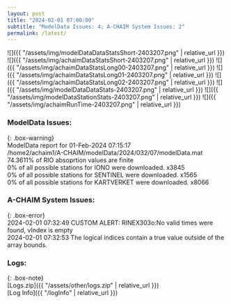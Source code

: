 ```yaml
---
layout: post
title: "2024-02-01 07:00:00"
subtitle: "ModelData Issues: 4; A-CHAIM System Issues: 2"
permalink: /latest/
---
```


![]({{ "/assets/img/modelDataDataStatsShort-2403207.png" | relative_url }})
![]({{ "/assets/img/achaimDataStatsShort-2403207.png" | relative_url }})
![]({{ "/assets/img/achaimDataStatsLong00-2403207.png" | relative_url }})
![]({{ "/assets/img/achaimDataStatsLong01-2403207.png" | relative_url }})
![]({{ "/assets/img/achaimDataStatsLong02-2403207.png" | relative_url }})
![]({{ "/assets/img/modelDataDataStats-2403207.png" | relative_url }})
![]({{ "/assets/img/modelDataStationStats-2403207.png" | relative_url }})
![]({{ "/assets/img/achaimRunTime-2403207.png" | relative_url }})


### ModelData Issues:  
  
{: .box-warning}  
 ModelData report for 01-Feb-2024 07:15:17   
 /home2/achaim1/A-CHAIM/modelData/2024/032/07/modelData.mat   
 74.3611% of RIO absoprtion values are finite   
 0% of all possible stations for IONO were downloaded. x3845   
 0% of all possible stations for SENTINEL were downloaded. x1565   
 0% of all possible stations for KARTVERKET were downloaded. x8066   
  
### A-CHAIM System Issues:  
  
{: .box-error}  
2024-02-01 07:32:49 CUSTOM ALERT: RINEX303o:No valid times were found, vIndex is empty  
2024-02-01 07:32:53 The logical indices contain a true value outside of the array bounds.  

### Logs:  
  
{: .box-note}  
[Logs.zip]({{ "/assets/other/logs.zip" | relative_url }})  
[Log Info]({{ "/logInfo" | relative_url }})  
